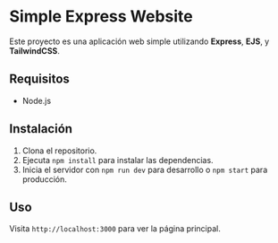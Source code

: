 # Simple Express Website

Este proyecto es una aplicación web simple utilizando **Express**, **EJS**, y **TailwindCSS**.

## Requisitos

- Node.js

## Instalación

1. Clona el repositorio.
2. Ejecuta `npm install` para instalar las dependencias.
3. Inicia el servidor con `npm run dev` para desarrollo o `npm start` para producción.

## Uso

Visita `http://localhost:3000` para ver la página principal.